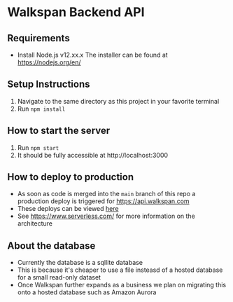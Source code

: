 # Walkspan Backend API

## Requirements
- Install Node.js v12.xx.x The installer can be found at https://nodejs.org/en/

## Setup Instructions
1) Navigate to the same directory as this project in your favorite terminal
2) Run `npm install`

## How to start the server
1) Run `npm start`
2) It should be fully accessible at http://localhost:3000

## How to deploy to production
- As soon as code is merged into the `main` branch of this repo a production deploy is triggered for https://api.walkspan.com
- These deploys can be viewed [here](https://github.com/walk-span/api/actions)
- See https://www.serverless.com/ for more information on the architecture

## About the database
- Currently the database is a sqllite database
- This is because it's cheaper to use a file insteasd of a hosted database for a small read-only dataset
- Once Walkspan further expands as a business we plan on migrating this onto a hosted database such as Amazon Aurora

